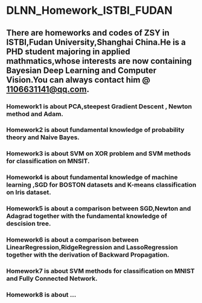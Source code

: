 # DLNN_Homework_ISTBI_FUDAN
## There are  homeworks and codes of ZSY in ISTBI,Fudan University,Shanghai China.He is a PHD student majoring in applied mathmatics,whose interests are now containing Bayesian Deep Learning and Computer Vision.You can always contact him @ 1106631141@qq.com.

### Homework1 is about PCA,steepest Gradient Descent , Newton method and Adam.
### Homework2 is about fundamental knowledge of probability theory and Naive Bayes.
### Homework3 is about SVM on XOR problem and SVM methods for classification on MNSIT.
### Homework4 is about fundamental knowledge of machine learning ,SGD for BOSTON datasets and K-means classification on Iris dataset.
### Homework5 is about a comparison between SGD,Newton and Adagrad together with the fundamental knowledge of descision tree.
### Homework6 is about a comparison between LinearRegression,RidgeRegression and LassoRegression together with the derivation of Backward Propagation.
### Homework7 is about SVM methods for classification on MNIST and Fully Connected Network.
### Homework8 is about ...
 
